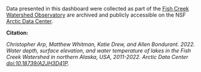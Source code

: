 Data presented in this dashboard were collected as part of the [Fish Creek Watershed Observatory](http://www.fishcreekwatershed.org/) are archived and publicly accessible on the NSF [Arctic Data Center](https://arcticdata.io/). 

**Citation:** 

*Christopher Arp, Matthew Whitman, Katie Drew, and Allen Bondurant. 2022. Water depth, surface elevation, and water temperature of lakes in the Fish Creek Watershed in northern Alaska, USA, 2011-2022. Arctic Data Center [doi:10.18739/A2JH3D41P](https://arcticdata.io/catalog/view/doi%3A10.18739%2FA2JH3D41P).*